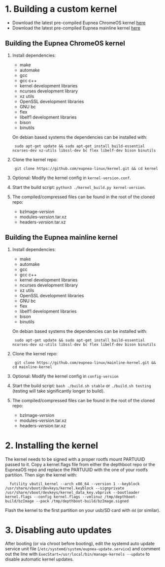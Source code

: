 # 1. Building a custom kernel

* Download the latest pre-compiled Eupnea ChromeOS kernel [here](https://github.com/eupnea-linux/kernel/releases/latest)
* Download the latest pre-compiled Eupnea mainline
  kernel [here](https://github.com/eupnea-linux/mainline-kernel/releases/latest)

## Building the Eupnea ChromeOS kernel

1. Install dependencies:
    * make
    * automake
    * gcc
    * gcc c++
    * kernel development libraries
    * ncurses development library
    * xz utils
    * OpenSSL development libraries
    * GNU bc
    * flex
    * libelf1 development libraries
    * bison
    * binutils

   On debian based systems the dependencies can be installed with:

        sudo apt-get update && sudo apt-get install build-essential ncurses-dev xz-utils libssl-dev bc flex libelf-dev bison binutils

2. Clone the kernel repo:

        git clone https://github.com/eupnea-linux/kernel.git && cd kernel

3. Optional: Modify the kernel config in ``kernel-version.conf``.
4. Start the build script: ``python3 ./kernel_build.py kernel-version``.
5. The compiled/compressed files can be found in the root of the cloned repo:
    * bzImage-*version*
    * modules-*version*.tar.xz
    * headers-*version*.tar.xz

## Building the Eupnea mainline kernel

1. Install dependencies:
    * make
    * automake
    * gcc
    * gcc c++
    * kernel development libraries
    * ncurses development library
    * xz utils
    * OpenSSL development libraries
    * GNU bc
    * flex
    * libelf1 development libraries
    * bison
    * binutils

   On debian based systems the dependencies can be installed with:

        sudo apt-get update && sudo apt-get install build-essential ncurses-dev xz-utils libssl-dev bc flex libelf-dev bison binutils

2. Clone the kernel repo:

        git clone https://github.com/eupnea-linux/mainline-kernel.git && cd mainline-kernel

3. Optional: Modify the kernel config in ``config-version``
4. Start the build script: ``bash ./build.sh stable`` or ``./build.sh testing`` (testing will take significantly longer
   to build).
5. The compiled/compressed files can be found in the root of the cloned repo:
    * bzImage-*version*
    * modules-*version*.tar.xz
    * headers-*version*.tar.xz

# 2. Installing the kernel

The kernel needs to be signed with a proper rootfs mount PARTUUID passed to it. Copy a kernel.flags file from either
the depthboot repo or the EupneaOS repo and replace the PARTUUID with the one of your rootfs partition. Then sign the
kernel with:

      futility vbutil_kernel --arch x86_64 --version 1 --keyblock /usr/share/vboot/devkeys/kernel.keyblock --signprivate /usr/share/vboot/devkeys/kernel_data_key.vbprivk --bootloader kernel.flags --config kernel.flags --vmlinuz /tmp/depthboot-build/bzImage --pack /tmp/depthboot-build/bzImage.signed

Flash the kernel to the first partition on your usb/SD card with ``dd`` (or similar).

# 3. Disabling auto updates

After booting (or via chroot before booting), edit the systemd auto update service unit
file (``/etc/systemd/system/eupnea-update.service``) and comment out the line
with ``ExecStart=/usr/local/bin/manage-kernels --update`` to disable automatic kernel updates.